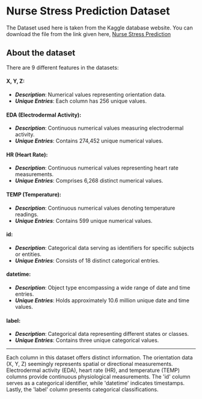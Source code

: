 # Nurse Stress Prediction Dataset 

The Dataset used here is taken from the Kaggle database website. You can download the file from the link given here, [Nurse Stress Prediction](https://www.kaggle.com/datasets/priyankraval/nurse-stress-prediction-wearable-sensors)

## About the dataset

There are 9 different features in the datasets:

#### X, Y, Z:
- ***Description***: Numerical values representing orientation data.
- ***Unique Entries***: Each column has 256 unique values.

#### EDA (Electrodermal Activity):
- ***Description***: Continuous numerical values measuring electrodermal activity.
- ***Unique Entries***: Contains 274,452 unique numerical values.

#### HR (Heart Rate):
- ***Description***: Continuous numerical values representing heart rate measurements.
- ***Unique Entries***: Comprises 6,268 distinct numerical values.

#### TEMP (Temperature):
- ***Description***: Continuous numerical values denoting temperature readings.
- ***Unique Entries***: Contains 599 unique numerical values.

#### id:
- ***Description***: Categorical data serving as identifiers for specific subjects or entities.
- ***Unique Entries***: Consists of 18 distinct categorical entries.

#### datetime:
- ***Description***: Object type encompassing a wide range of date and time entries.
- ***Unique Entries***: Holds approximately 10.6 million unique date and time values.

#### label:
- ***Description***: Categorical data representing different states or classes.
- ***Unique Entries***: Contains three unique categorical values.

---

Each column in this dataset offers distinct information. The orientation data (X, Y, Z) seemingly represents spatial or directional measurements. Electrodermal activity (EDA), heart rate (HR), and temperature (TEMP) columns provide continuous physiological measurements. The 'id' column serves as a categorical identifier, while 'datetime' indicates timestamps. Lastly, the 'label' column presents categorical classifications.


